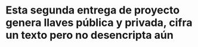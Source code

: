 # Esta segunda entrega de proyecto genera llaves pública y privada, cifra un texto pero no desencripta aún
